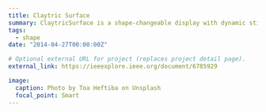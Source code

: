 ```yaml
---
title: Claytric Surface
summary: ClaytricSurface is a shape-changeable display with dynamic stiffness control. The prototype uses vacuum pressure control on an enclosed volume of particles. Users can mold 3D shapes and apply textures to them while experiencing tactile feedback through dynamically changing stiffness. The system's developers have added both touch input using a depth camera and peripheral devices to expand the system's practical application. They also developed applications in the form of design tools that have great entertainment potential.
tags:
  - shape
date: "2014-04-27T00:00:00Z"

# Optional external URL for project (replaces project detail page).
external_link: https://ieeexplore.ieee.org/document/6785929

image:
  caption: Photo by Toa Heftiba on Unsplash
  focal_point: Smart
---
```

